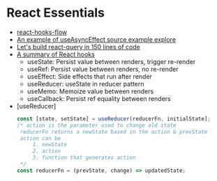 
# React Essentials

- [react-hooks-flow](https://github.com/donavon/hook-flow)
- [An example of useAsyncEffect source example explore](https://codesandbox.io/s/useasynceffect-hph2n)
- [Let's build react-query in 150 lines of code](https://www.youtube.com/watch?v=9SrIirrnwk0&ab_channel=ReactConferencesbyGitNation)
- [A summary of React hooks](https://twitter.com/tylermcginnis/status/1169667360795459584?s=20)
	- useState: Persist value between renders, trigger re-render 
	- useRef: Persist value between renders, no re-render 
	- useEffect: Side effects that run after render
	- useReducer: useState in reducer pattern 
	- useMemo: Memoize value between renders 
	- useCallback: Persist ref equality between renders
- [useReducer] 
	```ts
	const [state, setState] = useReducer(reducerFn, initialState];
	/* action is the parameter used to change old state
	 reducerFn returns a newState based in the action & prevState
	 action can be
		 1. newState
		 2. action
		 3. function that generates action
	 */
    const reducerFn = (prevState, change) => updatedState;
	```
